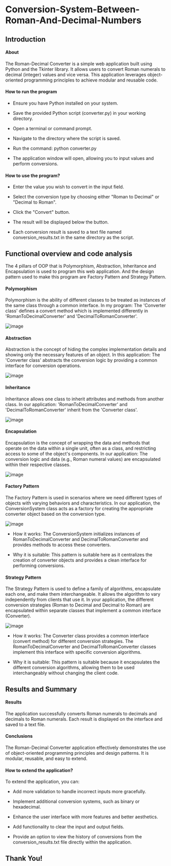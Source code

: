 # Conversion-System-Between-Roman-And-Decimal-Numbers

## Introduction

#### About

The Roman-Decimal Converter is a simple web application built using Python and the Tkinter library. It allows users to convert Roman numerals to decimal (integer) values and vice versa. This application leverages object-oriented programming principles to achieve modular and reusable code.

#### How to run the program

- Ensure you have Python installed on your system.

- Save the provided Python script (converter.py) in your working directory.

- Open a terminal or command prompt.

- Navigate to the directory where the script is saved.

- Run the command: python converter.py

-  The application window will open, allowing you to input values and perform conversions.

#### How to use the program?

- Enter the value you wish to convert in the input field.

- Select the conversion type by choosing either "Roman to Decimal" or "Decimal to Roman".

- Click the "Convert" button.

- The result will be displayed below the button.

- Each conversion result is saved to a text file named conversion_results.txt in the same directory as the script.

## Functional overview and code analysis

The 4 pillars of OOP that is Polymorphism, Abstraction, Inheritance and Encapsulation is used to program this web application. And the design pattern used to make this program are Factory Pattern and Strategy Pattern. 

#### Polymorphism

Polymorphism is the ability of different classes to be treated as instances of the same class through a common interface. In my program:
The 'Converter class' defines a convert method which is implemented differently in 'RomanToDecimalConverter' and 'DecimalToRomanConverter'.

![image](https://github.com/adityawankhade10/Conversion-System-Between-Roman-And-Decimal-Numbers/assets/169479302/23cbefa9-440a-4fe4-9ac7-0888d16d9080)

#### Abstraction

Abstraction is the concept of hiding the complex implementation details and showing only the necessary features of an object. In this application:
The 'Converter class' abstracts the conversion logic by providing a common interface for conversion operations.

![image](https://github.com/adityawankhade10/Conversion-System-Between-Roman-And-Decimal-Numbers/assets/169479302/e77c5a7d-b0f3-4805-8561-d8ddd4139946)


#### Inheritance

Inheritance allows one class to inherit attributes and methods from another class. In our application:
'RomanToDecimalConverter' and 'DecimalToRomanConverter' inherit from the 'Converter class'.

![image](https://github.com/adityawankhade10/Conversion-System-Between-Roman-And-Decimal-Numbers/assets/169479302/8acde5c1-1686-4d52-ab2a-0f18cb3db8fb)

#### Encapsulation

Encapsulation is the concept of wrapping the data and methods that operate on the data within a single unit, often as a class, and restricting access to some of the object's components. In our application:
The conversion logic and data (e.g., Roman numeral values) are encapsulated within their respective classes.

![image](https://github.com/adityawankhade10/Conversion-System-Between-Roman-And-Decimal-Numbers/assets/169479302/e24b5f1e-6a28-4146-9759-3ea4e011967f)


#### Factory Pattern

The Factory Pattern is used in scenarios where we need different types of objects with varying behaviors and characteristics. In our application, the ConversionSystem class acts as a factory for creating the appropriate converter object based on the conversion type.

![image](https://github.com/adityawankhade10/Conversion-System-Between-Roman-And-Decimal-Numbers/assets/169479302/d1cd8104-5c4a-46e2-9626-85d14736a64d)

- How it works: The ConversionSystem initializes instances of RomanToDecimalConverter and DecimalToRomanConverter and provides methods to access these converters.

- Why it is suitable: This pattern is suitable here as it centralizes the creation of converter objects and provides a clean interface for performing conversions.

#### Strategy Pattern

The Strategy Pattern is used to define a family of algorithms, encapsulate each one, and make them interchangeable. It allows the algorithm to vary independently from clients that use it. In your application, the different conversion strategies (Roman to Decimal and Decimal to Roman) are encapsulated within separate classes that implement a common interface (Converter).

![image](https://github.com/adityawankhade10/Conversion-System-Between-Roman-And-Decimal-Numbers/assets/169479302/24a570fa-33e1-41a8-b69c-e1314e715ede)

- How it works: The Converter class provides a common interface (convert method) for different conversion strategies. The RomanToDecimalConverter and DecimalToRomanConverter classes implement this interface with specific conversion algorithms.

- Why it is suitable: This pattern is suitable because it encapsulates the different conversion algorithms, allowing them to be used interchangeably without changing the client code.


## Results and Summary

#### Results

The application successfully converts Roman numerals to decimals and decimals to Roman numerals. Each result is displayed on the interface and saved to a text file.

#### Conclusions

The Roman-Decimal Converter application effectively demonstrates the use of object-oriented programming principles and design patterns. It is modular, reusable, and easy to extend.

#### How to extend the application?

To extend the application, you can:

- Add more validation to handle incorrect inputs more gracefully.

- Implement additional conversion systems, such as binary or hexadecimal.

- Enhance the user interface with more features and better aesthetics.

- Add functionality to clear the input and output fields.

- Provide an option to view the history of conversions from the conversion_results.txt file directly within the application.


## Thank You!
